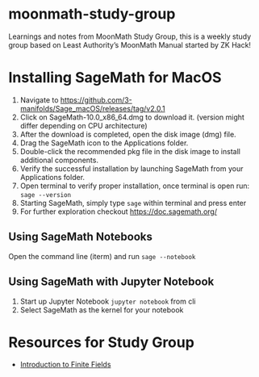 # moonmath-study-group
Learnings and notes from MoonMath Study Group, this is a weekly study group based on Least Authority’s MoonMath Manual started by ZK Hack!

# Installing SageMath for MacOS 
1. Navigate to https://github.com/3-manifolds/Sage_macOS/releases/tag/v2.0.1
2. Click on SageMath-10.0_x86_64.dmg to download it. (version might differ depending on CPU architecture) 
3. After the download is completed, open the disk image (dmg) file.
4. Drag the SageMath icon to the Applications folder.
5. Double-click the recommended pkg file in the disk image to install additional components.
6. Verify the successful installation by launching SageMath from your Applications folder.
7. Open terminal to verify proper installation, once terminal is open run: `sage --version`
8. Starting SageMath, simply type `sage` within terminal and press enter
9. For further exploration checkout https://doc.sagemath.org/ 

## Using SageMath Notebooks 
Open the command line (iterm) and run `sage --notebook`

## Using SageMath with Jupyter Notebook 
1. Start up Jupyter Notebook `jupyter notebook` from cli
2. Select SageMath as the kernel for your notebook 

# Resources for Study Group 
- [Introduction to Finite Fields](https://youtube.com/playlist?list=PLcPzhUaCxlCiddOGuYdDbFlZhH8nwtR8D)
